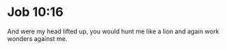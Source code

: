 # Job 10:16

And were my head lifted up, you would hunt me like a lion and again work wonders against me.
